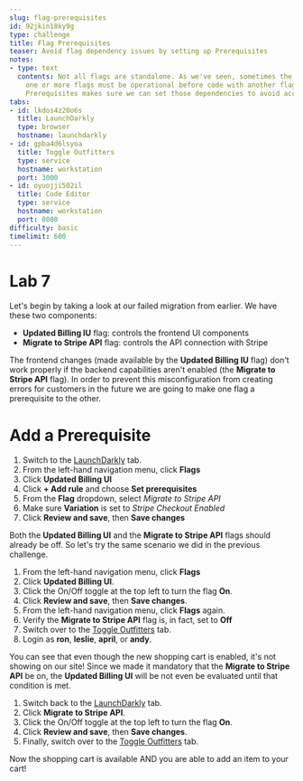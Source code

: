 ```yaml
---
slug: flag-prerequisites
id: 92jkin18ky9g
type: challenge
title: Flag Prerequisites
teaser: Avoid flag dependency issues by setting up Prerequisites
notes:
- type: text
  contents: Not all flags are standalone. As we've seen, sometimes the code behind
    one or more flags must be operational before code with another flag can work properly.
    Prerequisites makes sure we can set those dependencies to avoid accidents.
tabs:
- id: lkdos4z20o6s
  title: LaunchDarkly
  type: browser
  hostname: launchdarkly
- id: gpba4d6lsyoa
  title: Toggle Outfitters
  type: service
  hostname: workstation
  port: 3000
- id: oyuojji502il
  title: Code Editor
  type: service
  hostname: workstation
  port: 8080
difficulty: basic
timelimit: 600
---
```


# Lab 7

Let's begin by taking a look at our failed migration from earlier. We have these two components:

* **Updated Billing IU** flag: controls the frontend UI components
* **Migrate to Stripe API** flag: controls the API connection with Stripe

The frontend changes (made available by the **Updated Billing IU** flag) don't work properly if the backend capabilities aren't enabled (the **Migrate to Stripe API** flag). In order to prevent this misconfiguration from creating errors for customers in the future we are going to make one flag a prerequisite to the other.

# Add a Prerequisite

1. Switch to the [LaunchDarkly](#tab-0) tab.
1. From the left-hand navigation menu, click **Flags**
1. Click **Updated Billing UI**
1. Click **+ Add rule** and choose **Set prerequisites**
1. From the **Flag** dropdown, select *Migrate to Stripe API*
1. Make sure **Variation** is set to *Stripe Checkout Enabled*
1. Click **Review and save**, then **Save changes**

Both the **Updated Billing UI** and the **Migrate to Stripe API** flags should already be off. So let's try the same scenario we did in the previous challenge.

1. From the left-hand navigation menu, click **Flags**
1. Click **Updated Billing UI**.
1. Click the On/Off toggle at the top left to turn the flag **On**.
1. Click **Review and save**, then **Save changes**.
1. From the left-hand navigation menu, click **Flags** again.
1. Verify the **Migrate to Stripe API** flag is, in fact, set to **Off**
1. Switch over to the [Toggle Outfitters](#tab-1) tab.
1. Login as **ron**, **leslie**, **april**, or **andy**.

You can see that even though the new shopping cart is enabled, it's not showing on our site! Since we made it mandatory that the **Migrate to Stripe API** be on, the **Updated Billing UI** will be not even be evaluated until that condition is met.

1. Switch back to the [LaunchDarkly](#tab-0) tab.
1. Click **Migrate to Stripe API**.
1. Click the On/Off toggle at the top left to turn the flag **On**.
1. Click **Review and save**, then **Save changes**.
1. Finally, switch over to the [Toggle Outfitters](#tab-1) tab.

Now the shopping cart is available AND you are able to add an item to your cart!
